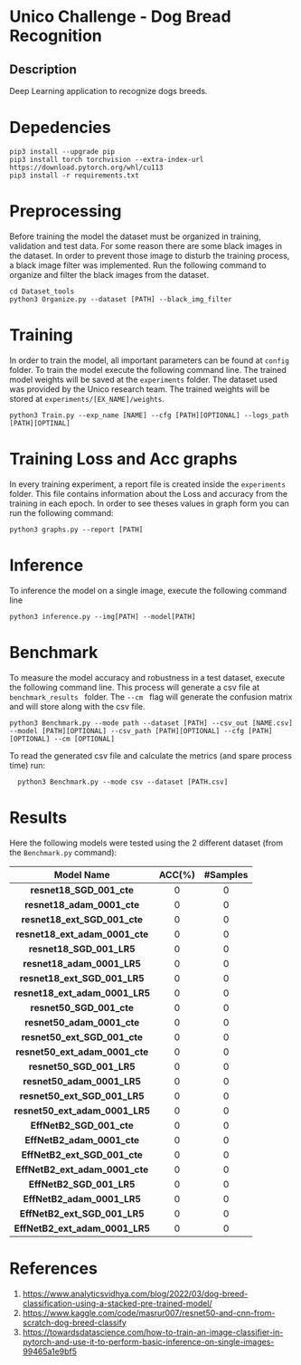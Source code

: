 # Unico Challenge  - Dog Bread Recognition 

## Description

Deep Learning application to recognize dogs breeds. <br/>

# Depedencies
```
pip3 install --upgrade pip
pip3 install torch torchvision --extra-index-url https://download.pytorch.org/whl/cu113
pip3 install -r requirements.txt
```

# Preprocessing
Before training the model the dataset must be organized in training, validation and test data. For some reason there are some black images in the dataset. In order to prevent those image to disturb the training process, a black image filter was implemented. Run the following command to organize and filter the black images from the dataset.
```
cd Dataset_tools
python3 Organize.py --dataset [PATH] --black_img_filter
```

# Training
In order to train the model, all important parameters can be found at ```config``` folder. To train the model execute the following command line. The trained model weights will be saved at the ```experiments``` folder. The dataset used was provided by the Unico research team. The trained weights will be stored at ```experiments/[EX_NAME]/weights```.

```
python3 Train.py --exp_name [NAME] --cfg [PATH][OPTIONAL] --logs_path [PATH][OPTINAL] 
```

# Training Loss and Acc graphs
In every training experiment, a report file is created inside the ```experiments``` folder. This file contains information about the Loss and accuracy from the training in each epoch. In order to see theses values in graph form you can run the following command:
```
python3 graphs.py --report [PATH]
```

# Inference
To inference the model on a single image, execute the following command line
```
python3 inference.py --img[PATH] --model[PATH]
```

# Benchmark
To measure the model accuracy and robustness in a test dataset, execute the following command line. This process will generate a csv file at ```benchmark_results ``` folder. The ```--cm ``` flag will generate the confusion matrix and will store along with the csv file.
```
python3 Benchmark.py --mode path --dataset [PATH] --csv_out [NAME.csv] --model [PATH][OPTIONAL] --csv_path [PATH][OPTIONAL] --cfg [PATH][OPTIONAL] --cm [OPTIONAL]
```
To read the generated csv file and calculate the metrics (and spare process time) run:
```
  python3 Benchmark.py --mode csv --dataset [PATH.csv]
```

# Results
Here the following models were tested using the 2 different dataset (from the ``` Benchmark.py ``` command):

| Model Name | ACC(%) | #Samples |
|  :-----------:    | :-----:  | :-----:  |
| **resnet18_SGD_001_cte** | 0 | 0 |
| **resnet18_adam_0001_cte** | 0 | 0 |  
| **resnet18_ext_SGD_001_cte** | 0 | 0 |  
| **resnet18_ext_adam_0001_cte** | 0 | 0 |  
| **resnet18_SGD_001_LR5** | 0 | 0 |  
| **resnet18_adam_0001_LR5** | 0 | 0 |  
| **resnet18_ext_SGD_001_LR5** | 0 | 0 |  
| **resnet18_ext_adam_0001_LR5** | 0 | 0 |
| **resnet50_SGD_001_cte** | 0 | 0 |
| **resnet50_adam_0001_cte** | 0 | 0 |  
| **resnet50_ext_SGD_001_cte** | 0 | 0 |  
| **resnet50_ext_adam_0001_cte** | 0 | 0 |  
| **resnet50_SGD_001_LR5** | 0 | 0 |  
| **resnet50_adam_0001_LR5** | 0 | 0 |  
| **resnet50_ext_SGD_001_LR5** | 0 | 0 |  
| **resnet50_ext_adam_0001_LR5** | 0 | 0 |   
| **EffNetB2_SGD_001_cte** | 0 | 0 |  
| **EffNetB2_adam_0001_cte** | 0 | 0 |  
| **EffNetB2_ext_SGD_001_cte** | 0 | 0 |  
| **EffNetB2_ext_adam_0001_cte** | 0 | 0 |  
| **EffNetB2_SGD_001_LR5** | 0 | 0 |  
| **EffNetB2_adam_0001_LR5** | 0 | 0 |  
| **EffNetB2_ext_SGD_001_LR5** | 0 | 0 |  
| **EffNetB2_ext_adam_0001_LR5** | 0 | 0 |  

# References
1. https://www.analyticsvidhya.com/blog/2022/03/dog-breed-classification-using-a-stacked-pre-trained-model/
2. https://www.kaggle.com/code/masrur007/resnet50-and-cnn-from-scratch-dog-breed-classify
3. https://towardsdatascience.com/how-to-train-an-image-classifier-in-pytorch-and-use-it-to-perform-basic-inference-on-single-images-99465a1e9bf5
